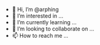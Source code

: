 - 👋 Hi, I’m @arphing
- 👀 I’m interested in ...
- 🌱 I’m currently learning ...
- 💞️ I’m looking to collaborate on ...
- 📫 How to reach me ...

<!---
arphing/arphing is a ✨ special ✨ repository because its `README.md` (this file) appears on your GitHub profile.
You can click the Preview link to take a look at your changes.
--->
